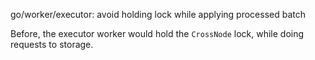 go/worker/executor: avoid holding lock while applying processed batch

Before, the executor worker would hold the `CrossNode` lock, while doing
requests to storage.
